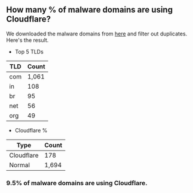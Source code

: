 ## How many % of malware domains are using Cloudflare?


We downloaded the malware domains from [here](https://urlhaus.abuse.ch) and filter out duplicates.
Here's the result.


[//]: # (start replacement)


- Top 5 TLDs

| TLD | Count |
| --- | --- |
| com | 1,061 |
| in | 108 |
| br | 95 |
| net | 56 |
| org | 49 |


- Cloudflare %

| Type | Count |
| --- | --- |
| Cloudflare | 178 |
| Normal | 1,694 |


### 9.5% of malware domains are using Cloudflare.
